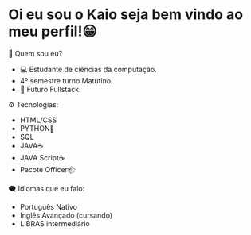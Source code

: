# Oi eu sou o Kaio seja bem vindo ao meu perfil!😁

🤔  Quem sou eu?
-  💻  Estudante de ciências da computação.
-  4º semestre turno Matutino.
-  🎯  Futuro Fullstack.

⚙  Tecnologias:
-  HTML/CSS
-  PYTHON🐍
-  SQL
-  JAVA☕
-  JAVA Script☕
-  Pacote Officer📦

🗨  Idiomas que eu falo:
-  Português Nativo
-  Inglês  Avançado (cursando)
-  LIBRAS intermediário
